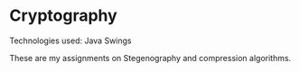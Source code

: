 # Cryptography

Technologies used: Java Swings

These are my assignments on Stegenography and compression algorithms.


